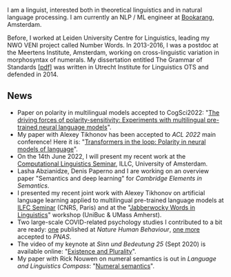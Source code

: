 I am a linguist, interested both in theoretical linguistics and in natural language processing. I am currently an NLP / ML engineer at [Bookarang](https://www.bookarang.com/en/), Amsterdam.

Before, I worked at Leiden University Centre for Linguistics, leading my NWO VENI project called Number Words. In 2013-2016, I was a postdoc at the Meertens Institute, Amsterdam, working on cross-linguistic variation in morphosyntax of numerals. My dissertation entitled The Grammar of Standards [[pdf]](http://dspace.library.uu.nl/bitstream/handle/1874/296572/bylinina.pdf) was written in Utrecht Institute for Linguistics OTS and defended in 2014.



## News

-  Paper on polarity in multilingual models accepted to CogSci2022: "[The driving forces of polarity-sensitivity: Experiments with multilingual pre-trained neural language models](https://escholarship.org/uc/item/9xj2t25t)".
- My paper with Alexey Tikhonov has been accepted to _ACL 2022_ main conference! Here it is: "[Transformers in the loop: Polarity in neural models of language](https://aclanthology.org/2022.acl-long.455/)".
- On the 14th June 2022, I will present my recent work at the [Computational Linguistics Seminar](http://projects.illc.uva.nl/LaCo/CLS/), ILLC, University of Amsterdam.
- Lasha Abzianidze, Denis Paperno and I are working on an overview paper "Semantics and deep learning" for _Cambridge Elements in Semantics_.
- I presented my recent joint work with Alexey Tikhonov on artificial language learning applied to multilingual pre-trained language models at [ILFC Seminar](https://gdr-lift.loria.fr/monthy-online-ilfc-seminar/) (CNRS, Paris) and at the "[Jabberwocky Words in Linguistics](https://www.umass.edu/languageacquisition/jabberwocky-words-linguistics-workshop-feb-11-12-umass-unibuc)" workshop (UniBuc & UMass Amherst).
- Two large-scale COVID-related psychology studies I contributed to a bit are ready: [one](https://www.nature.com/articles/s41562-021-01173-x) published at _Nature Human Behaviour_, [one more](https://doi.org/10.31234/osf.io/n3dyf) accepted to _PNAS_.
- The video of my keynote at _Sinn und Bedeutung 25_ (Sept 2020) is available online: "[Existence and Plurality](https://osf.io/k97bz/)".
- My paper with Rick Nouwen on numeral semantics is out in _Language and Linguistics Compass_: "[Numeral semantics](https://onlinelibrary.wiley.com/doi/full/10.1111/lnc3.12390)".

